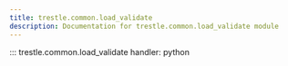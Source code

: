 ```yaml
---
title: trestle.common.load_validate
description: Documentation for trestle.common.load_validate module
---
```

::: trestle.common.load_validate
handler: python
